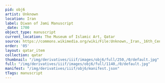 ```yaml
---
pid: obj6
artist: Unknown
location: Iran
label: Diwan of Jami Manuscript
_date: 1700
object_type: manuscript
current_location: The Museum of Islamic Art, Qatar
source: https://commons.wikimedia.org/wiki/File:Unknown,_Iran,_16th_Century_-_Diwan_of_Jami_Manuscript_-_Google_Art_Project.jpg
order: '05'
layout: qatar_item
collection: qatar
thumbnail: "/img/derivatives/iiif/images/obj6/full/250,/0/default.jpg"
full: "/img/derivatives/iiif/images/obj6/full/1140,/0/default.jpg"
manifest: "/img/derivatives/iiif/obj6/manifest.json"
tTags: manuscript
---
```

